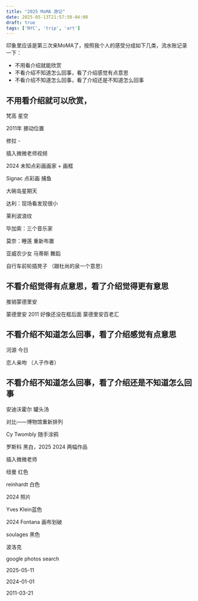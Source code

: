 ```yaml
---
title: "2025 MoMA 游记"
date: 2025-05-13T21:57:50-04:00
draft: true
tags: ['NYC', 'trip', 'art']
---
```


印象里应该是第三次来MoMA了，按照我个人的感受分成如下几类，流水账记录一下：

- 不用看介绍就能欣赏
- 不看介绍不知道怎么回事，看了介绍感觉有点意思
- 不看介绍不知道怎么回事，看了介绍还是不知道怎么回事

## 不用看介绍就可以欣赏，

梵高 星空

2011年 挪动位置

修拉 - 

插入微微老师视频

2024 未知点彩画画家 + 画框


Signac 点彩画 捕鱼

大碗岛星期天

达利：现场看发现很小

莱利波浪纹

毕加索：三个音乐家

莫奈：睡莲 重新布置

亚威农少女
马蒂斯 舞蹈

自行车前轮插凳子 （跟杜尚的泉一个意思）
## 不看介绍觉得有点意思，看了介绍觉得更有意思

推销蒙德里安

蒙德里安
 2011 好像还没在框后面
蒙德里安百老汇


## 不看介绍不知道怎么回事，看了介绍感觉有点意思

河源 今日

恋人亲吻 （人子作者）

## 不看介绍不知道怎么回事，看了介绍还是不知道怎么回事

安迪沃霍尔 罐头汤

对比——博物馆重新排列

Cy Twombly 随手涂鸦

罗斯科 黑白，2025 2024 两幅作品

插入微微老师

纽曼 红色

reinhardt 白色

2024 照片

Yves Klein蓝色

2024 Fontana 画布划破

soulages 黑色



波洛克


google photos search

2025-05-11

2024-01-01

2011-03-21


